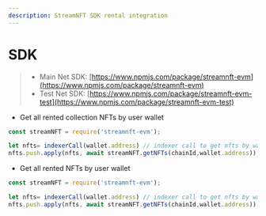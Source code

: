 ```yaml
---
description: StreamNFT SDK rental integration
---
```


# SDK

> * Main Net SDK: [https://www.npmjs.com/package/streamnft-evm](https://www.npmjs.com/package/streamnft-evm)
> * Test Net SDK: [https://www.npmjs.com/package/streamnft-evm-test](https://www.npmjs.com/package/streamnft-evm-test)

* Get all rented collection NFTs by user wallet

```javascript
const streamNFT = require('streamnft-evm');

let nfts= indexerCall(wallet.address) // indexer call to get nfts by wallet
nfts.push.apply(nfts, await streamNFT.getNFTs(chainId,wallet.address));
```

* Get all rented NFTs by user wallet

```javascript
const streamNFT = require('streamnft-evm');

let nfts= indexerCall(wallet.address) // indexer call to get nfts by wallet
nfts.push.apply(nfts, await streamNFT.getNFTs(chainId,wallet.address));
```
